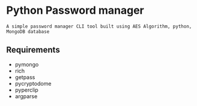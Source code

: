 # Python Password manager

    A simple password manager CLI tool built using AES Algorithm, python, MongoDB database

## Requirements

- pymongo
- rich
- getpass
- pycryptodome
- pyperclip
- argparse
